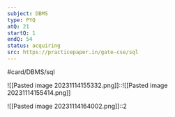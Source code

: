 ```yaml
---
subject: DBMS
type: PYQ
atQ: 21
startQ: 1
endQ: 54
status: acquiring
src: https://practicepaper.in/gate-cse/sql
---
```

#card/DBMS/sql 

![[Pasted image 20231114155332.png]]::![[Pasted image 20231114155414.png]] <!--SR:!2023-12-18,4,172-->

![[Pasted image 20231114164002.png]]::2 <!--SR:!2023-12-16,4,170-->

